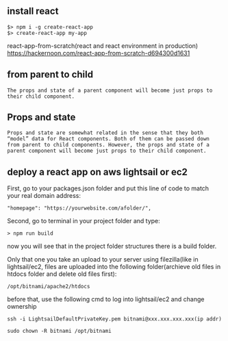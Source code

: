 


## install react    
```
$> npm i -g create-react-app
$> create-react-app my-app
```

react-app-from-scratch(react and react environment in production)  
https://hackernoon.com/react-app-from-scratch-d694300d1631

## from parent to child

```
The props and state of a parent component will become just props to their child component.
```


## Props and state

```
Props and state are somewhat related in the sense that they both “model” data for React components. Both of them can be passed down from parent to child components. However, the props and state of a parent component will become just props to their child component.
```


## deploy a react app on aws lightsail or ec2    

First, go to your packages.json folder and put this line of code to match your real domain address:

```
"homepage": "https://yourwebsite.com/afolder/", 
```

Second, go to terminal in your project folder and type:

```
> npm run build
```
now you will see that in the project folder structures there is a build folder.

Only that one you take an upload to your server using filezilla(like in lightsail/ec2, files are uploaded into the following folder(archieve old files in htdocs folder and delete old files first):
```
/opt/bitnami/apache2/htdocs
```

before that, use the following cmd to log into lightsail/ec2 and change ownership
```
ssh -i LightsailDefaultPrivateKey.pem bitnami@xxx.xxx.xxx.xxx(ip addr)

sudo chown -R bitnami /opt/bitnami

```

